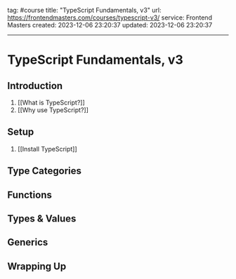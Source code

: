 tag: #course
title: "TypeScript Fundamentals, v3"
url: https://frontendmasters.com/courses/typescript-v3/
service: Frontend Masters
created: 2023-12-06 23:20:37
updated: 2023-12-06 23:20:37

---

# TypeScript Fundamentals, v3

## Introduction

1. [[What is TypeScript?]]
2. [[Why use TypeScript?]]

## Setup

1. [[Install TypeScript]]

## Type Categories

## Functions

## Types & Values

## Generics

## Wrapping Up